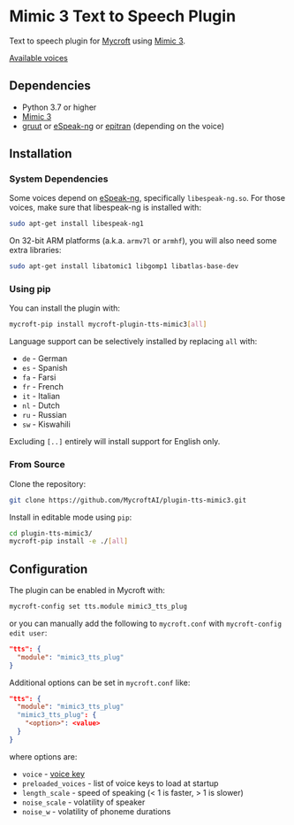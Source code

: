 # Mimic 3 Text to Speech Plugin

Text to speech plugin for [Mycroft](https://mycroft.ai) using [Mimic 3](https://github.com/MycroftAI/mimic3).

[Available voices](https://github.com/MycroftAI/mimic3-voices)


## Dependencies

* Python 3.7 or higher
* [Mimic 3](https://github.com/MycroftAI/mimic3)
* [gruut](https://github.com/rhasspy/gruut) or [eSpeak-ng](https://github.com/espeak-ng/espeak-ng) or [epitran](https://github.com/dmort27/epitran/) (depending on the voice)


## Installation


### System Dependencies

Some voices depend on [eSpeak-ng](https://github.com/espeak-ng/espeak-ng), specifically `libespeak-ng.so`. For those voices, make sure that libespeak-ng is installed with:

``` sh
sudo apt-get install libespeak-ng1
```

On 32-bit ARM platforms (a.k.a. `armv7l` or `armhf`), you will also need some extra libraries:

``` sh
sudo apt-get install libatomic1 libgomp1 libatlas-base-dev
```


### Using pip

You can install the plugin with:

``` sh
mycroft-pip install mycroft-plugin-tts-mimic3[all]
```

Language support can be selectively installed by replacing `all` with:

* `de` - German
* `es` - Spanish
* `fa` - Farsi
* `fr` - French
* `it` - Italian
* `nl` - Dutch
* `ru` - Russian
* `sw` - Kiswahili

Excluding `[..]` entirely will install support for English only.


### From Source

Clone the repository:

``` sh
git clone https://github.com/MycroftAI/plugin-tts-mimic3.git
```

Install in editable mode using `pip`:

``` sh
cd plugin-tts-mimic3/
mycroft-pip install -e ./[all]
```


## Configuration

The plugin can be enabled in Mycroft with:

``` sh
mycroft-config set tts.module mimic3_tts_plug
```

or you can manually add the following to `mycroft.conf` with `mycroft-config edit user`:

``` json
"tts": {
  "module": "mimic3_tts_plug"
}
```

Additional options can be set in `mycroft.conf` like:

``` json
"tts": {
  "module": "mimic3_tts_plug"
  "mimic3_tts_plug": {
    "<option>": <value>
  }
}
```

where options are:

* `voice` - [voice key](https://github.com/MycroftAI/mimic3/#voice-keys)
* `preloaded_voices` - list of voice keys to load at startup
* `length_scale` - speed of speaking (< 1 is faster, > 1 is slower)
* `noise_scale` - volatility of speaker
* `noise_w` - volatility of phoneme durations
